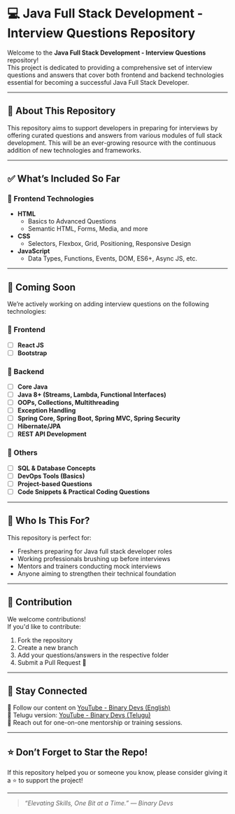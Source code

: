# 💻 Java Full Stack Development - Interview Questions Repository

Welcome to the **Java Full Stack Development - Interview Questions** repository!  
This project is dedicated to providing a comprehensive set of interview questions and answers that cover both frontend and backend technologies essential for becoming a successful Java Full Stack Developer.

---

## 📘 About This Repository

This repository aims to support developers in preparing for interviews by offering curated questions and answers from various modules of full stack development. This will be an ever-growing resource with the continuous addition of new technologies and frameworks.

---

## ✅ What’s Included So Far

### 📌 Frontend Technologies
- **HTML**
  - Basics to Advanced Questions
  - Semantic HTML, Forms, Media, and more
- **CSS**
  - Selectors, Flexbox, Grid, Positioning, Responsive Design
- **JavaScript**
  - Data Types, Functions, Events, DOM, ES6+, Async JS, etc.

---

## 🚧 Coming Soon

We’re actively working on adding interview questions on the following technologies:

### 📌 Frontend
- [ ] **React JS**
- [ ] **Bootstrap**

### 📌 Backend
- [ ] **Core Java**
- [ ] **Java 8+ (Streams, Lambda, Functional Interfaces)**
- [ ] **OOPs, Collections, Multithreading**
- [ ] **Exception Handling**
- [ ] **Spring Core, Spring Boot, Spring MVC, Spring Security**
- [ ] **Hibernate/JPA**
- [ ] **REST API Development**

### 📌 Others
- [ ] **SQL & Database Concepts**
- [ ] **DevOps Tools (Basics)**
- [ ] **Project-based Questions**
- [ ] **Code Snippets & Practical Coding Questions**

---

## 🧠 Who Is This For?

This repository is perfect for:
- Freshers preparing for Java full stack developer roles
- Working professionals brushing up before interviews
- Mentors and trainers conducting mock interviews
- Anyone aiming to strengthen their technical foundation

---

## 🙌 Contribution

We welcome contributions!  
If you'd like to contribute:
1. Fork the repository
2. Create a new branch
3. Add your questions/answers in the respective folder
4. Submit a Pull Request 🚀

---

## 📢 Stay Connected

🔗 Follow our content on [YouTube - Binary Devs (English)](https://www.youtube.com/@BinaryDevs-English)  
🔗 Telugu version: [YouTube - Binary Devs (Telugu)](https://www.youtube.com/@BinaryDevs-telugu)  
📧 Reach out for one-on-one mentorship or training sessions.

---

## ⭐ Don’t Forget to Star the Repo!

If this repository helped you or someone you know, please consider giving it a ⭐ to support the project!

---

> _“Elevating Skills, One Bit at a Time.” — Binary Devs_


